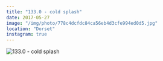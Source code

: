 ```yaml
---
title: "133.0 - cold splash"
date: 2017-05-27
image: "/img/photo/778c4dcfdc84ca56eb4d3cfe994ed0d5.jpg"
location: "Dorset"
instagram: true
---
```


![133.0 - cold splash](/img/photo/778c4dcfdc84ca56eb4d3cfe994ed0d5.jpg)
